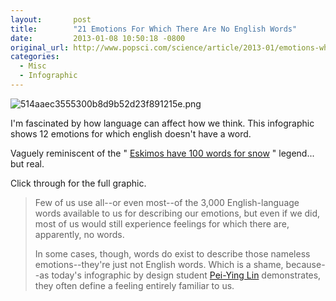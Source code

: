 ```yaml
---
layout:       post
title:        "21 Emotions For Which There Are No English Words"
date:         2013-01-08 10:50:18 -0800
original_url: http://www.popsci.com/science/article/2013-01/emotions-which-there-are-no-english-words-infographic
categories:
  - Misc
  - Infographic
---
```




 ![514aaec3555300b8d9b52d23f891215e.png](/attachments/514aaec3555300b8d9b52d23f891215e/image.png) 

 I'm fascinated by how language can affect how we think. This infographic shows 12 emotions for which english doesn't have a word.

Vaguely reminiscent of the " [Eskimos have 100 words for snow](http://en.wikipedia.org/wiki/Eskimo_words_for_snow) " legend... but real. 

 Click through for the full graphic. 

 > Few of us use all--or even most--of the 3,000 English-language words available to us for describing our emotions, but even if we did, most of us would still experience feelings for which there are, apparently, no words.
 > 
 > In some cases, though, words do exist to describe those nameless emotions--they're just not English words. Which is a shame, because--as today's infographic by design student [Pei-Ying Lin](http://peiyinglin.net/about/) demonstrates, they often define a feeling entirely familiar to us.

 
